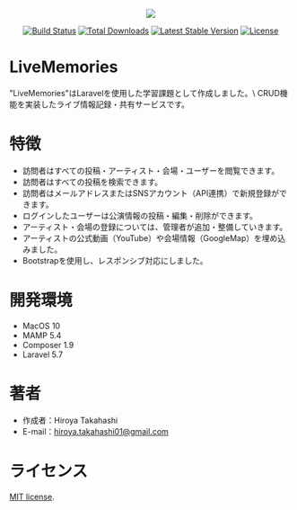 <p align="center"><img src="https://laravel.com/assets/img/components/logo-laravel.svg"></p>

<p align="center">
<a href="https://travis-ci.org/laravel/framework"><img src="https://travis-ci.org/laravel/framework.svg" alt="Build Status"></a>
<a href="https://packagist.org/packages/laravel/framework"><img src="https://poser.pugx.org/laravel/framework/d/total.svg" alt="Total Downloads"></a>
<a href="https://packagist.org/packages/laravel/framework"><img src="https://poser.pugx.org/laravel/framework/v/stable.svg" alt="Latest Stable Version"></a>
<a href="https://packagist.org/packages/laravel/framework"><img src="https://poser.pugx.org/laravel/framework/license.svg" alt="License"></a>
</p>

# LiveMemories

"LiveMemories"はLaravelを使用した学習課題として作成しました。\ CRUD機能を実装したライブ情報記録・共有サービスです。

# 特徴

* 訪問者はすべての投稿・アーティスト・会場・ユーザーを閲覧できます。
* 訪問者はすべての投稿を検索できます。
* 訪問者はメールアドレスまたはSNSアカウント（API連携）で新規登録ができます。
* ログインしたユーザーは公演情報の投稿・編集・削除ができます。
* アーティスト・会場の登録については、管理者が追加・整備していきます。
* アーティストの公式動画（YouTube）や会場情報（GoogleMap）を埋め込みました。
* Bootstrapを使用し、レスポンシブ対応にしました。

# 開発環境

* MacOS 10
* MAMP 5.4
* Composer 1.9
* Laravel 5.7

# 著者

* 作成者：Hiroya Takahashi
* E-mail：hiroya.takahashi01@gmail.com

# ライセンス

[MIT license](https://opensource.org/licenses/mit-license.php).
